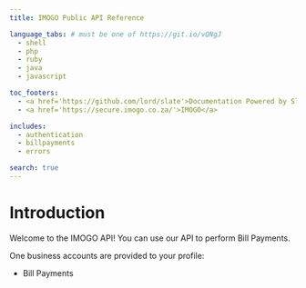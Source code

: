 ```yaml
---
title: IMOGO Public API Reference

language_tabs: # must be one of https://git.io/vQNgJ
  - shell
  - php
  - ruby
  - java
  - javascript

toc_footers:
  - <a href='https://github.com/lord/slate'>Documentation Powered by Slate</a>
  - <a href='https://secure.imogo.co.za/'>IMOGO</a>

includes:
  - authentication
  - billpayments
  - errors

search: true
---
```


# Introduction

Welcome to the IMOGO API!  You can use our API to perform Bill Payments.

One business accounts are provided to your profile:

 - Bill Payments
